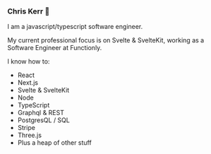 ### Chris Kerr 👋

I am a javascript/typescript software engineer.

My current professional focus is on Svelte & SvelteKit, working as a Software Engineer at Functionly. 

I know how to: 
- React
- Next.js
- Svelte & SvelteKit
- Node
- TypeScript
- Graphql & REST
- PostgresQL / SQL
- Stripe
- Three.js
- Plus a heap of other stuff
